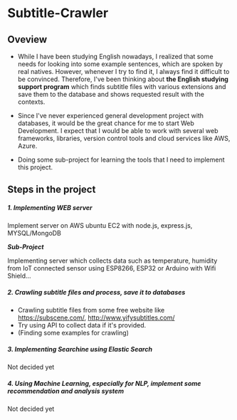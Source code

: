 # Subtitle-Crawler

## Oveview

* While I have been studying English nowadays, I realized that some needs for looking into some example sentences, which are spoken by real natives. However, whenever I try to find it, I always find it difficult to be convinced. Therefore, I've been thinking about **the English studying support program** which finds subtitle files with various extensions and save them to the database and shows requested result with the contexts.

* Since I've never experienced general development project with databases, it would be the great chance for me to start Web Development. I expect that I would be able to work with several web frameworks, libraries, version control tools and cloud services like AWS, Azure.

* Doing some sub-project for learning the tools that I need to implement this project.

  


## Steps in the project

##### 1. Implementing WEB server 

Implement server on AWS ubuntu EC2 with node.js, express.js, MYSQL/MongoDB

***Sub-Project*** 

Implementing server which collects data such as temperature, humidity from IoT connected sensor using ESP8266, ESP32 or Arduino with Wifi Shield...

##### 2. Crawling subtitle files and process, save it to databases

* Crawling subtitle files from some free website like https://subscene.com/, http://www.yifysubtitles.com/
* Try using API to collect data if it's provided.
* (Finding some examples for crawling)

##### 3. Implementing Searchine using Elastic Search

Not decided yet

##### 4. Using Machine Learning, especially for NLP, implement some recommendation and analysis system

Not decided yet